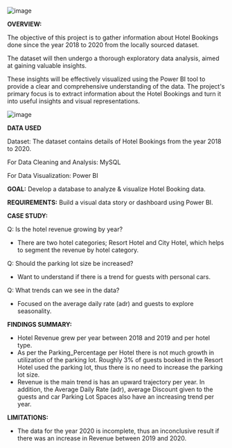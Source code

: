 ![image](https://github.com/mukunjufelicity/Hotel-Booking-Analysis_SQL-Power-BI/assets/8385040/f9650c1c-15c1-4cc1-bb2b-ec83f7a2df1d)


**OVERVIEW:**

The objective of this project is to gather information about Hotel Bookings done since the year 2018 to 2020 from the locally sourced dataset.

The dataset will then undergo a thorough exploratory data analysis, aimed at gaining valuable insights.

These insights will be effectively visualized using the Power BI tool to provide a clear and comprehensive understanding of the data. The project's primary focus is to extract information about the Hotel Bookings and turn it into useful insights and visual representations.

![image](https://github.com/mukunjufelicity/Hotel-Booking-Analysis_SQL-Power-BI/assets/8385040/13b22f83-70eb-40cf-8857-d0528c1c21f4)

**DATA USED**

Dataset: The dataset contains details of Hotel Bookings from the year 2018 to 2020.

For Data Cleaning and Analysis: MySQL

For Data Visualization: Power BI 


**GOAL:** Develop a database to analyze & visualize Hotel Booking data.

**REQUIREMENTS:** Build a visual data story or dashboard using Power BI.

**CASE STUDY:**

Q: Is the hotel revenue growing by year?
 - There are two hotel categories; Resort Hotel and City Hotel, which helps to segment the revenue by hotel category.

Q: Should the parking lot size be increased?
 - Want to understand if there is a trend for guests with personal cars.

Q: What trends can we see in the data?
 - Focused on the average daily rate (adr) and guests to explore seasonality.

**FINDINGS SUMMARY:**

- Hotel Revenue grew per year between 2018 and 2019 and per hotel type.
- As per the Parking_Percentage per Hotel there is not much growth in utilization of the parking lot. Roughly 3% of guests booked in the Resort Hotel used the parking lot, thus there is no need to increase the parking lot size.
- Revenue is the main trend is has an upward trajectory per year. In addition, the Average Daily Rate (adr), average Discount given to the guests and car Parking Lot Spaces also have an increasing trend per year.

**LIMITATIONS:**
- The data for the year 2020 is incomplete, thus an inconclusive result if there was an increase in Revenue between 2019 and 2020.
